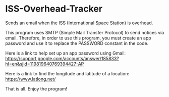 # ISS-Overhead-Tracker
Sends an email when the ISS (International Space Station) is overhead.

This program uses SMTP (Simple Mail Transfer Protocol) to send notices via email. Therefore, in order to use this program, you must create an app password and use it to replace the PASSWORD constant in the code. 

Here is a link to help set up an app password using Gmail: https://support.google.com/accounts/answer/185833?hl=en&sjid=119819640769394427-AP

Here is a link to find the longitude and latitude of a location: https://www.latlong.net/


That is all. Enjoy the program!
